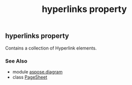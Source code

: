 ﻿---
title: hyperlinks property
second_title: Aspose.Diagram for Python via .NET API References
description: 
type: docs
weight: 110
url: /python-net/aspose.diagram/pagesheet/hyperlinks/
is_root: false
---

## hyperlinks property


Contains a collection of Hyperlink elements.

### See Also
* module [aspose.diagram](../../)
* class [PageSheet](/diagram/python-net/aspose.diagram/pagesheet)
